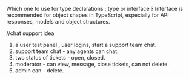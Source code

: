 Which one to use for type declarations : type or interface ?
Interface is recommended for object shapes in TypeScript, especially for API responses, models and object structures.

//chat support idea

1. a user test panel , user logins, start a support team chat.
2. support team chat - any agents can chat.
3. two status of tickets - open, closed.
4. moderator - can view, message, close tickets, can not delete.
5. admin can - delete.
